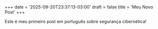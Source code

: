+++
date = '2025-09-20T23:37:13-03:00'
draft = false
title = 'Meu Novo Post'
+++

Este é meu primeiro post em português sobre segurança cibernética!
